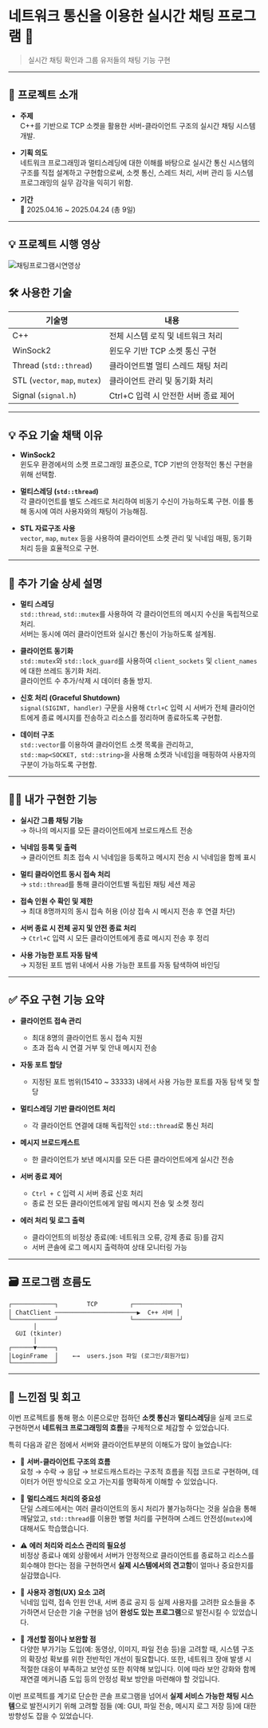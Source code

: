 # 네트워크 통신을 이용한 실시간 채팅 프로그램 📨  
> 실시간 채팅 확인과 그룹 유저들의 채팅 기능 구현

---

## 📝 프로젝트 소개

- **주제**  
  C++를 기반으로 TCP 소켓을 활용한 서버-클라이언트 구조의 실시간 채팅 시스템 개발.

- **기획 의도**  
  네트워크 프로그래밍과 멀티스레딩에 대한 이해를 바탕으로 실시간 통신 시스템의 구조를 직접 설계하고 구현함으로써, 소켓 통신, 스레드 처리, 서버 관리 등 시스템 프로그래밍의 실무 감각을 익히기 위함.

- **기간**  
  📅 2025.04.16 ~ 2025.04.24 (총 9일)

---
## 💡 프로젝트 시행 영상

![채팅프로그램시연영상](https://github.com/user-attachments/assets/105baab1-98e4-43cf-ba69-e7b7fafd1cd7)



## 🛠️ 사용한 기술

| 기술명                | 내용                                           |
|----------------------|------------------------------------------------|
| C++                  | 전체 시스템 로직 및 네트워크 처리             |
| WinSock2             | 윈도우 기반 TCP 소켓 통신 구현                |
| Thread (`std::thread`) | 클라이언트별 멀티 스레드 채팅 처리           |
| STL (`vector`, `map`, `mutex`) | 클라이언트 관리 및 동기화 처리      |
| Signal (`signal.h`)  | Ctrl+C 입력 시 안전한 서버 종료 제어          |

---

## 💡 주요 기술 채택 이유

- **WinSock2**  
  윈도우 환경에서의 소켓 프로그래밍 표준으로, TCP 기반의 안정적인 통신 구현을 위해 선택함.

- **멀티스레딩 (`std::thread`)**  
  각 클라이언트를 별도 스레드로 처리하여 비동기 수신이 가능하도록 구현. 이를 통해 동시에 여러 사용자와의 채팅이 가능해짐.

- **STL 자료구조 사용**  
  `vector`, `map`, `mutex` 등을 사용하여 클라이언트 소켓 관리 및 닉네임 매핑, 동기화 처리 등을 효율적으로 구현.

---

## 📌 추가 기술 상세 설명

- **멀티 스레딩**  
  `std::thread`, `std::mutex`를 사용하여 각 클라이언트의 메시지 수신을 독립적으로 처리.  
  서버는 동시에 여러 클라이언트와 실시간 통신이 가능하도록 설계됨.

- **클라이언트 동기화**  
  `std::mutex`와 `std::lock_guard`를 사용하여 `client_sockets` 및 `client_names`에 대한 쓰레드 동기화 처리.  
  클라이언트 수 추가/삭제 시 데이터 충돌 방지.

- **신호 처리 (Graceful Shutdown)**  
  `signal(SIGINT, handler)` 구문을 사용해 `Ctrl+C` 입력 시 서버가 전체 클라이언트에게 종료 메시지를 전송하고 리소스를 정리하며 종료하도록 구현함.

- **데이터 구조**  
  `std::vector`를 이용하여 클라이언트 소켓 목록을 관리하고,  
  `std::map<SOCKET, std::string>`을 사용해 소켓과 닉네임을 매핑하여 사용자의 구분이 가능하도록 구현함.

---

## 🙋‍♂️ 내가 구현한 기능

-  **실시간 그룹 채팅 기능**  
  → 하나의 메시지를 모든 클라이언트에게 브로드캐스트 전송

-  **닉네임 등록 및 출력**  
  → 클라이언트 최초 접속 시 닉네임을 등록하고 메시지 전송 시 닉네임을 함께 표시

-  **멀티 클라이언트 동시 접속 처리**  
  → `std::thread`를 통해 클라이언트별 독립된 채팅 세션 제공

-  **접속 인원 수 확인 및 제한**  
  → 최대 8명까지의 동시 접속 허용 (이상 접속 시 메시지 전송 후 연결 차단)

-  **서버 종료 시 전체 공지 및 안전 종료 처리**  
  → `Ctrl+C` 입력 시 모든 클라이언트에게 종료 메시지 전송 후 정리

-  **사용 가능한 포트 자동 탐색**  
  → 지정된 포트 범위 내에서 사용 가능한 포트를 자동 탐색하여 바인딩

---

## ✅ 주요 구현 기능 요약

- **클라이언트 접속 관리**
  - 최대 8명의 클라이언트 동시 접속 지원
  - 초과 접속 시 연결 거부 및 안내 메시지 전송

- **자동 포트 할당**
  - 지정된 포트 범위(15410 ~ 33333) 내에서 사용 가능한 포트를 자동 탐색 및 할당

- **멀티스레딩 기반 클라이언트 처리**
  - 각 클라이언트 연결에 대해 독립적인 `std::thread`로 통신 처리

- **메시지 브로드캐스트**
  - 한 클라이언트가 보낸 메시지를 모든 다른 클라이언트에게 실시간 전송

- **서버 종료 제어**
  - `Ctrl + C` 입력 시 서버 종료 신호 처리
  - 종료 전 모든 클라이언트에게 알림 메시지 전송 및 소켓 정리

- **에러 처리 및 로그 출력**
  - 클라이언트의 비정상 종료(예: 네트워크 오류, 강제 종료 등)를 감지
  - 서버 콘솔에 로그 메시지 출력하여 상태 모니터링 가능

---

## 🗃️ 프로그램 흐름도

```
┌────────────┐        TCP         ┌─────────────┐
│ ChatClient ───────────────────────▶  C++ 서버 │
└────────────┘                    └─────────────┘
       │
  GUI (tkinter)
       │
┌──────▼─────┐
│LoginFrame  │    ←→  users.json 파일 (로그인/회원가입)
└────────────┘
```


---

## 🧠 느낀점 및 회고

이번 프로젝트를 통해 평소 이론으로만 접하던 **소켓 통신**과 **멀티스레딩**을 실제 코드로 구현하면서 **네트워크 프로그래밍의 흐름**을 구체적으로 체감할 수 있었습니다.

특히 다음과 같은 점에서 서버와 클라이언트부분의 이해도가 많이 늘었습니다:

- 🔄 **서버-클라이언트 구조의 흐름**  
  요청 → 수락 → 응답 → 브로드캐스트라는 구조적 흐름을 직접 코드로 구현하며, 데이터가 어떤 방식으로 오고 가는지를 명확하게 이해할 수 있었습니다.

- 🧵 **멀티스레드 처리의 중요성**  
  단일 스레드에서는 여러 클라이언트의 동시 처리가 불가능하다는 것을 실습을 통해 깨달았고, `std::thread`를 이용한 병렬 처리를 구현하며 스레드 안전성(`mutex`)에 대해서도 학습했습니다.

- ⚠️ **에러 처리와 리소스 관리의 필요성**  
  비정상 종료나 예외 상황에서 서버가 안정적으로 클라이언트를 종료하고 리소스를 회수해야 한다는 점을 구현하면서 **실제 시스템에서의 견고함**이 얼마나 중요한지를 실감했습니다.

- 💬 **사용자 경험(UX) 요소 고려**  
  닉네임 입력, 접속 인원 안내, 서버 종료 공지 등 실제 사용자를 고려한 요소들을 추가하면서 단순한 기술 구현을 넘어 **완성도 있는 프로그램**으로 발전시킬 수 있었습니다.

- 📝 **개선할 점이나 보완할 점**  
  다양한 부가기능 도입(예: 동영상, 이미지, 파일 전송 등)을 고려할 때, 시스템 구조의 확장성 확보를 위한 전반적인 개선이 필요합니다. 또한, 네트워크 장애 발생 시 적절한 대응이 부족하고 보안성 또한 취약해 보입니다. 이에 따라 보안 강화와 함께 재연결 메커니즘 도입 등의 안정성 확보 방안을 마련해야 할 것입니다.

이번 프로젝트를 계기로 단순한 콘솔 프로그램을 넘어서 **실제 서비스 가능한 채팅 시스템**으로 발전시키기 위해 고려할 점들 (예: GUI, 파일 전송, 메시지 로그 저장 등)에 대한 방향성도 잡을 수 있었습니다.
